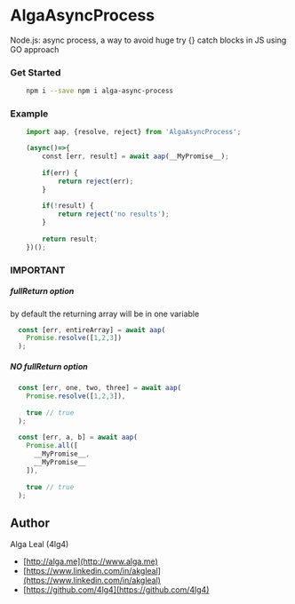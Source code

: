 # AlgaAsyncProcess
Node.js: async process, a way to avoid huge try {} catch blocks in JS using GO approach


### Get Started
```bash
    npm i --save npm i alga-async-process
```

### Example
```javascript
    import aap, {resolve, reject} from 'AlgaAsyncProcess';

    (async()=>{
        const [err, result] = await aap(__MyPromise__);
    
        if(err) { 
            return reject(err); 
        }
    
        if(!result) { 
            return reject('no results'); 
        }
    
        return result;
    })();
```

### IMPORTANT
##### fullReturn option
by default the returning array will be in one variable
```javascript
  const [err, entireArray] = await aap(
    Promise.resolve([1,2,3])
  );
```

##### NO fullReturn option
```javascript
  const [err, one, two, three] = await aap(
    Promise.resolve([1,2,3]),
    
    true // true
  );
  
  const [err, a, b] = await aap(
    Promise.all([
      __MyPromise__,
      __MyPromise__
    ]),
    
    true // true
  );
```

## Author
Alga Leal (4lg4) 

- [http://alga.me](http://www.alga.me)
- [https://www.linkedin.com/in/akgleal](https://www.linkedin.com/in/akgleal)
- [https://github.com/4lg4](https://github.com/4lg4)

